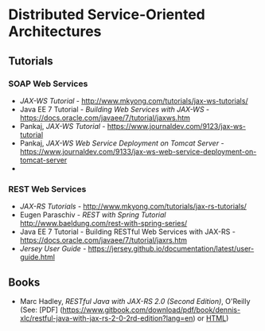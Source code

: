 Distributed Service-Oriented Architectures
==========================================

Tutorials
--------

### SOAP Web Services
* _JAX-WS Tutorial_ - http://www.mkyong.com/tutorials/jax-ws-tutorials/
* Java EE 7 Tutorial - _Building Web Services with JAX-WS_ - https://docs.oracle.com/javaee/7/tutorial/jaxws.htm
* Pankaj, _JAX-WS Tutorial_ - https://www.journaldev.com/9123/jax-ws-tutorial
* Pankaj, _JAX-WS Web Service Deployment on Tomcat Server_ - https://www.journaldev.com/9133/jax-ws-web-service-deployment-on-tomcat-server
* 

### REST Web Services
* _JAX-RS Tutorials_ - http://www.mkyong.com/tutorials/jax-rs-tutorials/
* Eugen Paraschiv - _REST with Spring Tutorial_ http://www.baeldung.com/rest-with-spring-series/
* Java EE 7 Tutorial - Building RESTful Web Services with JAX-RS - https://docs.oracle.com/javaee/7/tutorial/jaxrs.htm
* _Jersey User Guide_ - https://jersey.github.io/documentation/latest/user-guide.html 

Books
-----
* Marc Hadley, _RESTful Java with JAX-RS 2.0 (Second Edition)_, O'Reilly  (See: [PDF] (https://www.gitbook.com/download/pdf/book/dennis-xlc/restful-java-with-jax-rs-2-0-2rd-edition?lang=en) or [HTML](https://dennis-xlc.gitbooks.io/restful-java-with-jax-rs-2-0-2rd-edition/content/en/index.html))
